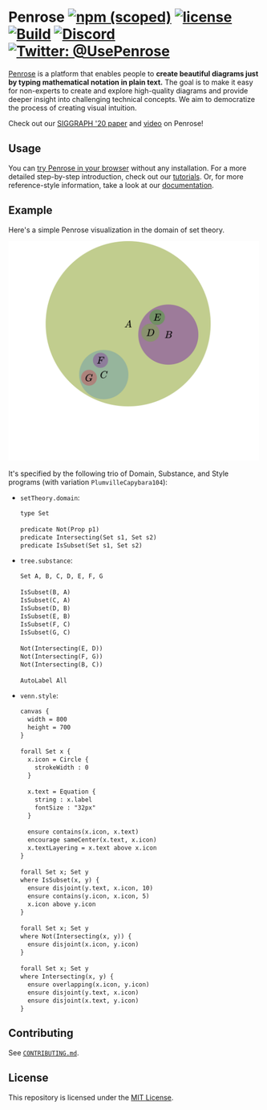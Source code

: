 # Penrose [![npm (scoped)](https://img.shields.io/npm/v/@penrose/core)](https://www.npmjs.com/package/@penrose/core) [![license](https://img.shields.io/github/license/penrose/penrose)](LICENSE) [![Build](https://github.com/penrose/penrose/actions/workflows/build.yml/badge.svg)](https://github.com/penrose/penrose/actions/workflows/build.yml) [![Discord](https://dcbadge.vercel.app/api/server/a7VXJU4dfR?style=flat)](https://discord.gg/a7VXJU4dfR) [![Twitter: @UsePenrose](https://img.shields.io/badge/follow-%40UsePenrose-1DA1F2?logo=twitter&style=social)](https://twitter.com/UsePenrose)

[Penrose](https://penrose.cs.cmu.edu/) is a platform that enables people to
**create beautiful diagrams just by typing mathematical notation in plain
text.** The goal is to make it easy for non-experts to create and explore
high-quality diagrams and provide deeper insight into challenging technical
concepts. We aim to democratize the process of creating visual intuition.

Check out our [SIGGRAPH '20 paper](https://penrose.cs.cmu.edu/siggraph20.html)
and [video](https://vimeo.com/416822487) on Penrose!

## Usage

You can [try Penrose in your browser](https://penrose.cs.cmu.edu/try/index.html)
without any installation. For a more detailed step-by-step introduction, check
out our [tutorials](https://penrose.cs.cmu.edu/docs/tutorial/welcome). Or, for
more reference-style information, take a look at our
[documentation](https://penrose.cs.cmu.edu/docs/ref).

## Example

Here's a simple Penrose visualization in the domain of set theory.

<img src="docs/assets/output.svg" width=500>

It's specified by the following trio of Domain, Substance, and Style programs
(with variation `PlumvilleCapybara104`):

- `setTheory.domain`:

  ```
  type Set
  
  predicate Not(Prop p1)
  predicate Intersecting(Set s1, Set s2)
  predicate IsSubset(Set s1, Set s2)
  ```

- `tree.substance`:

  ```
  Set A, B, C, D, E, F, G
  
  IsSubset(B, A)
  IsSubset(C, A)
  IsSubset(D, B)
  IsSubset(E, B)
  IsSubset(F, C)
  IsSubset(G, C)
  
  Not(Intersecting(E, D))
  Not(Intersecting(F, G))
  Not(Intersecting(B, C))
  
  AutoLabel All
  ```

- `venn.style`:

  ```
  canvas {
    width = 800
    height = 700
  }
  
  forall Set x {
    x.icon = Circle {
      strokeWidth : 0
    }
  
    x.text = Equation {
      string : x.label
      fontSize : "32px"
    }
  
    ensure contains(x.icon, x.text)
    encourage sameCenter(x.text, x.icon)
    x.textLayering = x.text above x.icon
  }
  
  forall Set x; Set y
  where IsSubset(x, y) {
    ensure disjoint(y.text, x.icon, 10)
    ensure contains(y.icon, x.icon, 5)
    x.icon above y.icon
  }
  
  forall Set x; Set y
  where Not(Intersecting(x, y)) {
    ensure disjoint(x.icon, y.icon)
  }
  
  forall Set x; Set y
  where Intersecting(x, y) {
    ensure overlapping(x.icon, y.icon)
    ensure disjoint(y.text, x.icon)
    ensure disjoint(x.text, y.icon)
  }
  ```

## Contributing

See [`CONTRIBUTING.md`](CONTRIBUTING.md).

## License

This repository is licensed under the [MIT License](LICENSE).
